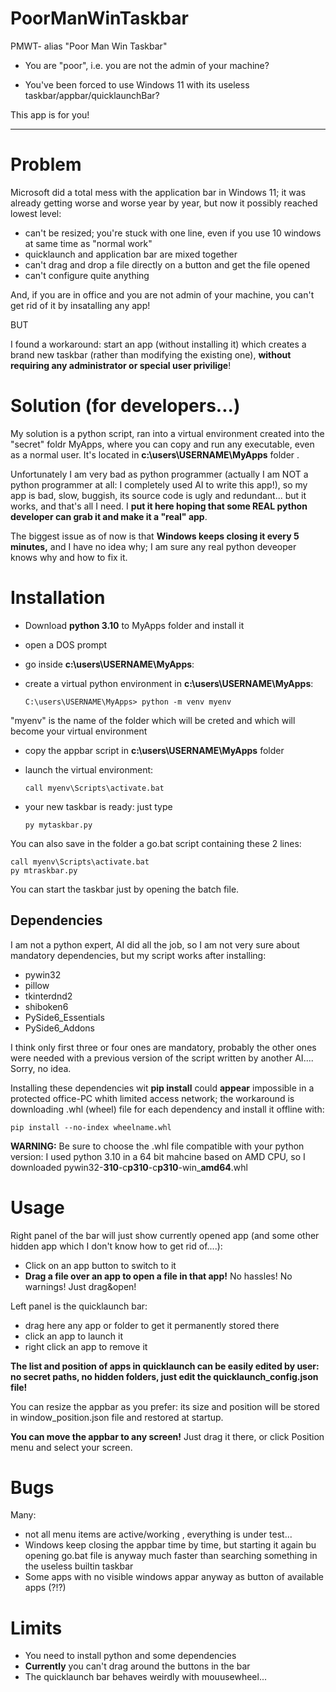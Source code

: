 # PoorManWinTaskbar

PMWT- alias "Poor Man Win Taskbar"

* You are "poor", i.e.  you are not the admin of your machine? 

* You've been forced to use Windows 11 with its useless taskbar/appbar/quicklaunchBar?  

This app is for you!


----------

# Problem

Microsoft did a total mess with the application bar in Windows 11; it was already getting worse and worse year by year, but now it possibly reached lowest level:
- can't be resized; you're stuck with one line, even if you use 10 windows at same time as "normal work"
- quicklaunch and application bar are mixed together
- can't drag and drop a file directly on a button and get the file opened
- can't configure quite anything

And, if you are in office and you are not admin of your machine, you can't get rid of it by insatalling any app!

BUT

I found a workaround: start an app (without installing it) which creates a brand new taskbar (rather than modifying the existing one), **without requiring any administrator or special user privilige**!

# Solution (for developers...)

My solution is a python script, ran into a virtual environment created into the "secret" foldr MyApps, where you can copy and run any executable, even as a normal user. It's located in **c:\users\USERNAME\MyApps** folder .

Unfortunately I am very bad as python programmer (actually I am NOT a python programmer at all: I completely used AI to write this app!), so my app is bad, slow, buggish, its source code is ugly and redundant... but it works, and that's all I need. I **put it here hoping that some REAL python developer can grab it and make it a "real" app**. 

The biggest issue as of now is that **Windows keeps closing it every 5 minutes,** and I have no idea why; I am sure any real python deveoper knows why and how to fix it.

# Installation

- Download **python 3.10** to MyApps folder and install it
- open a DOS prompt
- go inside  **c:\users\USERNAME\MyApps**:
- create a virtual python environment in **c:\users\USERNAME\MyApps**:

   `C:\users\USERNAME\MyApps> python -m venv myenv`

"myenv" is the name of the folder which will be creted and which will become your virtual environment

- copy the appbar script in **c:\users\USERNAME\MyApps** folder
- launch the virtual environment:

   `call myenv\Scripts\activate.bat`

- your new taskbar is ready: just type

  `py mytaskbar.py`

You can also save in the folder a go.bat script containing these 2 lines:

 ```
call myenv\Scripts\activate.bat
py mtraskbar.py
```

You can start the taskbar just by opening the batch file.

## Dependencies

I am not a python expert, AI did all the job, so I am not very sure about mandatory dependencies, but my script works after installing:

- pywin32
- pillow
- tkinterdnd2
- shiboken6
- PySide6_Essentials
- PySide6_Addons

I think only first three or four ones are mandatory, probably the other ones were needed with a previous version of the script written by another AI.... Sorry, no idea.

Installing these dependencies wit **pip install** could **appear** impossible in a protected office-PC whith limited access network; the workaround is downloading .whl (wheel) file for each dependency and install it offline with:

`pip install --no-index wheelname.whl`

**WARNING:** Be sure to choose the .whl file compatible with your python version: I used python 3.10 in a 64 bit mahcine based on AMD CPU, so I downloaded pywin32-**310**-c**p310**-c**p310**-win_**amd64**.whl

# Usage

Right panel of the bar will just show currently opened app (and some other hidden app which I don't know how to get rid of....):

- Click on an app button to switch to it
- **Drag a file over an app to open a file in that app!** No hassles! No warnings! Just drag&open!

Left panel is the quicklaunch bar:

- drag here any app or folder to get it permanently stored there
- click an app to launch it
- right click an app to remove it

**The list and position of apps in quicklaunch can be easily edited by user: no secret paths, no hidden folders, just edit the quicklaunch_config.json file!**

You can resize the appbar as you prefer: its size and position will be stored in window_position.json file and restored at startup.

**You can move the appbar to any screen!** Just drag it there, or click Position menu and select your screen.

# Bugs

Many:

- not all menu items are active/working , everything is under test...
- Windows keep closing the appbar time by time, but starting it again bu opening go.bat file is anyway much faster than searching something in the useless builtin taskbar
- Some apps with no visible windows appar anyway as button of available apps (?!?)


# Limits

- You need to install python and some dependencies
- **Currently** you can't drag around the buttons in the bar
- The quicklaunch bar behaves weirdly with mouusewheel...
